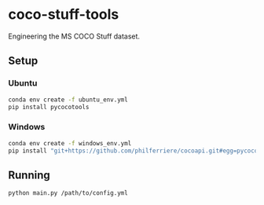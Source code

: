 # coco-stuff-tools

Engineering the MS COCO Stuff dataset.

## Setup

### Ubuntu

```bash
conda env create -f ubuntu_env.yml
pip install pycocotools
```

### Windows

```bash
conda env create -f windows_env.yml
pip install "git+https://github.com/philferriere/cocoapi.git#egg=pycocotools&subdirectory=PythonAPI"
```

## Running

```bash
python main.py /path/to/config.yml
```
